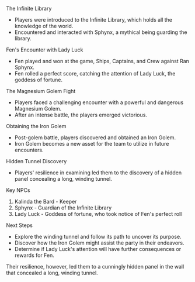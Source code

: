 
 The Infinite Library
- Players were introduced to the Infinite Library, which holds all the knowledge of the world.
- Encountered and interacted with Sphynx, a mythical being guarding the library.

 Fen's Encounter with Lady Luck
- Fen played and won at the game, Ships, Captains, and Crew against Ran Sphynx.
- Fen rolled a perfect score, catching the attention of Lady Luck, the goddess of fortune.

 The Magnesium Golem Fight
- Players faced a challenging encounter with a powerful and dangerous Magnesium Golem.
- After an intense battle, the players emerged victorious.

 Obtaining the Iron Golem
- Post-golem battle, players discovered and obtained an Iron Golem.
- Iron Golem becomes a new asset for the team to utilize in future encounters.

 Hidden Tunnel Discovery
- Players' resilience in examining led them to the discovery of a hidden panel concealing a long, winding tunnel.

 Key NPCs
1. Kalinda the Bard - Keeper
2. Sphynx - Guardian of the Infinite Library
3. Lady Luck - Goddess of fortune, who took notice of Fen's perfect roll

 Next Steps
- Explore the winding tunnel and follow its path to uncover its purpose.
- Discover how the Iron Golem might assist the party in their endeavors.
- Determine if Lady Luck's attention will have further consequences or rewards for Fen.



Their resilience, however, led them to a cunningly hidden panel in the wall that concealed a long, winding tunnel.
